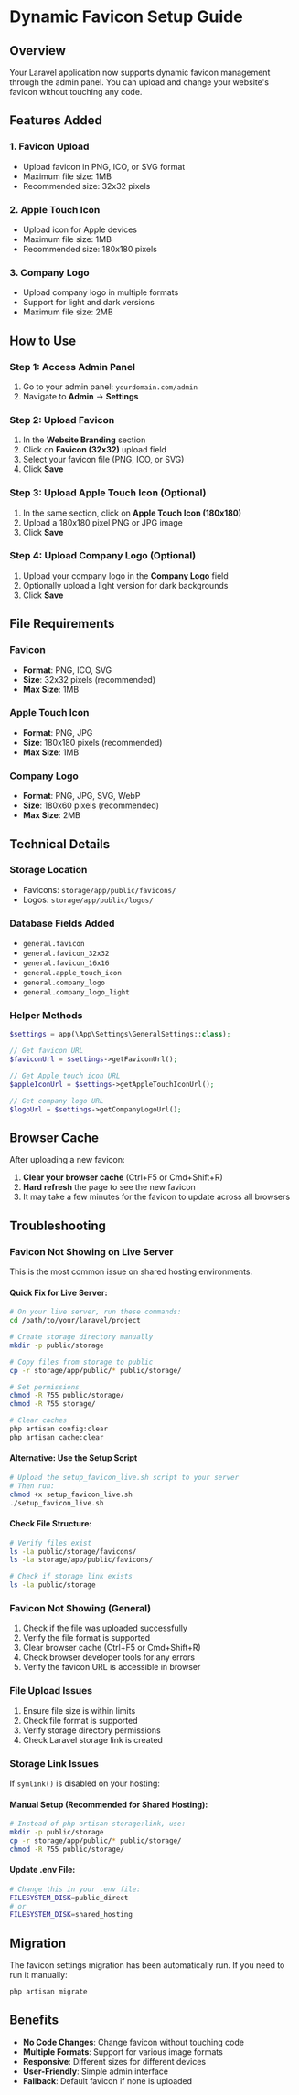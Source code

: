 # Dynamic Favicon Setup Guide

## Overview
Your Laravel application now supports dynamic favicon management through the admin panel. You can upload and change your website's favicon without touching any code.

## Features Added

### 1. **Favicon Upload**
- Upload favicon in PNG, ICO, or SVG format
- Maximum file size: 1MB
- Recommended size: 32x32 pixels

### 2. **Apple Touch Icon**
- Upload icon for Apple devices
- Maximum file size: 1MB
- Recommended size: 180x180 pixels

### 3. **Company Logo**
- Upload company logo in multiple formats
- Support for light and dark versions
- Maximum file size: 2MB

## How to Use

### Step 1: Access Admin Panel
1. Go to your admin panel: `yourdomain.com/admin`
2. Navigate to **Admin** → **Settings**

### Step 2: Upload Favicon
1. In the **Website Branding** section
2. Click on **Favicon (32x32)** upload field
3. Select your favicon file (PNG, ICO, or SVG)
4. Click **Save**

### Step 3: Upload Apple Touch Icon (Optional)
1. In the same section, click on **Apple Touch Icon (180x180)**
2. Upload a 180x180 pixel PNG or JPG image
3. Click **Save**

### Step 4: Upload Company Logo (Optional)
1. Upload your company logo in the **Company Logo** field
2. Optionally upload a light version for dark backgrounds
3. Click **Save**

## File Requirements

### Favicon
- **Format**: PNG, ICO, SVG
- **Size**: 32x32 pixels (recommended)
- **Max Size**: 1MB

### Apple Touch Icon
- **Format**: PNG, JPG
- **Size**: 180x180 pixels (recommended)
- **Max Size**: 1MB

### Company Logo
- **Format**: PNG, JPG, SVG, WebP
- **Size**: 180x60 pixels (recommended)
- **Max Size**: 2MB

## Technical Details

### Storage Location
- Favicons: `storage/app/public/favicons/`
- Logos: `storage/app/public/logos/`

### Database Fields Added
- `general.favicon`
- `general.favicon_32x32`
- `general.favicon_16x16`
- `general.apple_touch_icon`
- `general.company_logo`
- `general.company_logo_light`

### Helper Methods
```php
$settings = app(\App\Settings\GeneralSettings::class);

// Get favicon URL
$faviconUrl = $settings->getFaviconUrl();

// Get Apple touch icon URL
$appleIconUrl = $settings->getAppleTouchIconUrl();

// Get company logo URL
$logoUrl = $settings->getCompanyLogoUrl();
```

## Browser Cache
After uploading a new favicon:
1. **Clear your browser cache** (Ctrl+F5 or Cmd+Shift+R)
2. **Hard refresh** the page to see the new favicon
3. It may take a few minutes for the favicon to update across all browsers

## Troubleshooting

### Favicon Not Showing on Live Server
This is the most common issue on shared hosting environments.

#### Quick Fix for Live Server:
```bash
# On your live server, run these commands:
cd /path/to/your/laravel/project

# Create storage directory manually
mkdir -p public/storage

# Copy files from storage to public
cp -r storage/app/public/* public/storage/

# Set permissions
chmod -R 755 public/storage/
chmod -R 755 storage/

# Clear caches
php artisan config:clear
php artisan cache:clear
```

#### Alternative: Use the Setup Script
```bash
# Upload the setup_favicon_live.sh script to your server
# Then run:
chmod +x setup_favicon_live.sh
./setup_favicon_live.sh
```

#### Check File Structure:
```bash
# Verify files exist
ls -la public/storage/favicons/
ls -la storage/app/public/favicons/

# Check if storage link exists
ls -la public/storage
```

### Favicon Not Showing (General)
1. Check if the file was uploaded successfully
2. Verify the file format is supported
3. Clear browser cache (Ctrl+F5 or Cmd+Shift+R)
4. Check browser developer tools for any errors
5. Verify the favicon URL is accessible in browser

### File Upload Issues
1. Ensure file size is within limits
2. Check file format is supported
3. Verify storage directory permissions
4. Check Laravel storage link is created

### Storage Link Issues
If `symlink()` is disabled on your hosting:

#### Manual Setup (Recommended for Shared Hosting):
```bash
# Instead of php artisan storage:link, use:
mkdir -p public/storage
cp -r storage/app/public/* public/storage/
chmod -R 755 public/storage/
```

#### Update .env File:
```bash
# Change this in your .env file:
FILESYSTEM_DISK=public_direct
# or
FILESYSTEM_DISK=shared_hosting
```

## Migration
The favicon settings migration has been automatically run. If you need to run it manually:
```bash
php artisan migrate
```

## Benefits
- **No Code Changes**: Change favicon without touching code
- **Multiple Formats**: Support for various image formats
- **Responsive**: Different sizes for different devices
- **User-Friendly**: Simple admin interface
- **Fallback**: Default favicon if none is uploaded 